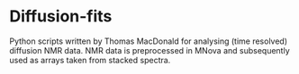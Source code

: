 # Diffusion-fits

Python scripts written by Thomas MacDonald for analysing (time resolved) diffusion NMR data. NMR data is preprocessed in MNova and subsequently used as arrays taken from stacked spectra.
